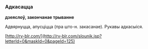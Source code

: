 ### Адкасацца
**дзеяслоў, закончанае трыванне**

Адвярнуцца, апусціцца (пра што-н. закасанае). Рукавы адкасыіся.

<a rel="author">[http://rv-blr.com/](http://rv-blr.com/slounik.jsp?letterId=0&maskId=0&pageId=125)</a>

